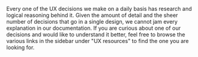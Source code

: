 Every one of the UX decisions we make on a daily basis has research and logical reasoning behind it.
Given the amount of detail and the sheer number of decisions that go in a single design,
we cannot jam every explanation in our documentation.
If you are curious about one of our decisions and would like to understand it better, feel free
to browse the various links in the sidebar under "UX resources" to find the one you are looking for.